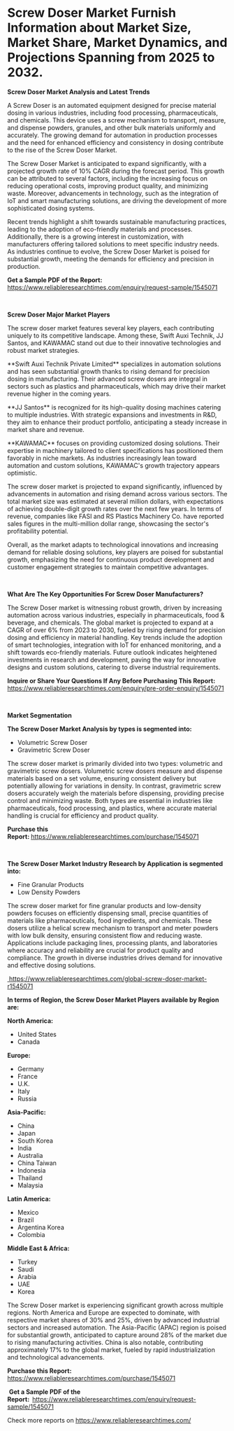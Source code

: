 <p><h1>Screw Doser Market Furnish Information about Market Size, Market Share, Market Dynamics, and Projections Spanning from 2025 to 2032.</h1></p><p><strong>Screw Doser Market Analysis and Latest Trends</strong></p>
<p><p>A Screw Doser is an automated equipment designed for precise material dosing in various industries, including food processing, pharmaceuticals, and chemicals. This device uses a screw mechanism to transport, measure, and dispense powders, granules, and other bulk materials uniformly and accurately. The growing demand for automation in production processes and the need for enhanced efficiency and consistency in dosing contribute to the rise of the Screw Doser Market.</p><p>The Screw Doser Market is anticipated to expand significantly, with a projected growth rate of 10% CAGR during the forecast period. This growth can be attributed to several factors, including the increasing focus on reducing operational costs, improving product quality, and minimizing waste. Moreover, advancements in technology, such as the integration of IoT and smart manufacturing solutions, are driving the development of more sophisticated dosing systems. </p><p>Recent trends highlight a shift towards sustainable manufacturing practices, leading to the adoption of eco-friendly materials and processes. Additionally, there is a growing interest in customization, with manufacturers offering tailored solutions to meet specific industry needs. As industries continue to evolve, the Screw Doser Market is poised for substantial growth, meeting the demands for efficiency and precision in production.</p></p>
<p><strong>Get a Sample PDF of the Report:&nbsp;</strong> <a href="https://www.reliableresearchtimes.com/enquiry/request-sample/1545071?utm_campaign=2310&utm_medium=2&utm_source=Github&utm_content=ia&utm_term=17022025&utm_id=screw-doser">https://www.reliableresearchtimes.com/enquiry/request-sample/1545071</a></p>
<p>&nbsp;</p>
<p><strong>Screw Doser Major Market Players</strong></p>
<p><p>The screw doser market features several key players, each contributing uniquely to its competitive landscape. Among these, Swift Auxi Technik, JJ Santos, and KAWAMAC stand out due to their innovative technologies and robust market strategies.</p><p>**Swift Auxi Technik Private Limited** specializes in automation solutions and has seen substantial growth thanks to rising demand for precision dosing in manufacturing. Their advanced screw dosers are integral in sectors such as plastics and pharmaceuticals, which may drive their market revenue higher in the coming years.</p><p>**JJ Santos** is recognized for its high-quality dosing machines catering to multiple industries. With strategic expansions and investments in R&D, they aim to enhance their product portfolio, anticipating a steady increase in market share and revenue.</p><p>**KAWAMAC** focuses on providing customized dosing solutions. Their expertise in machinery tailored to client specifications has positioned them favorably in niche markets. As industries increasingly lean toward automation and custom solutions, KAWAMAC's growth trajectory appears optimistic.</p><p>The screw doser market is projected to expand significantly, influenced by advancements in automation and rising demand across various sectors. The total market size was estimated at several million dollars, with expectations of achieving double-digit growth rates over the next few years. In terms of revenue, companies like FASI and RS Plastics Machinery Co. have reported sales figures in the multi-million dollar range, showcasing the sector's profitability potential.</p><p>Overall, as the market adapts to technological innovations and increasing demand for reliable dosing solutions, key players are poised for substantial growth, emphasizing the need for continuous product development and customer engagement strategies to maintain competitive advantages.</p></p>
<p>&nbsp;</p>
<p><strong>What Are The Key Opportunities For Screw Doser Manufacturers?</strong></p>
<p><p>The Screw Doser market is witnessing robust growth, driven by increasing automation across various industries, especially in pharmaceuticals, food & beverage, and chemicals. The global market is projected to expand at a CAGR of over 6% from 2023 to 2030, fueled by rising demand for precision dosing and efficiency in material handling. Key trends include the adoption of smart technologies, integration with IoT for enhanced monitoring, and a shift towards eco-friendly materials. Future outlook indicates heightened investments in research and development, paving the way for innovative designs and custom solutions, catering to diverse industrial requirements.</p></p>
<p><strong>Inquire or Share Your Questions If Any Before Purchasing This Report:</strong> <a href="https://www.reliableresearchtimes.com/enquiry/pre-order-enquiry/1545071?utm_campaign=2310&utm_medium=2&utm_source=Github&utm_content=ia&utm_term=17022025&utm_id=screw-doser">https://www.reliableresearchtimes.com/enquiry/pre-order-enquiry/1545071</a></p>
<p>&nbsp;</p>
<p><strong>Market Segmentation</strong></p>
<p><strong>The Screw Doser Market Analysis by types is segmented into:</strong></p>
<p><ul><li>Volumetric Screw Doser</li><li>Gravimetric Screw Doser</li></ul></p>
<p><p>The screw doser market is primarily divided into two types: volumetric and gravimetric screw dosers. Volumetric screw dosers measure and dispense materials based on a set volume, ensuring consistent delivery but potentially allowing for variations in density. In contrast, gravimetric screw dosers accurately weigh the materials before dispensing, providing precise control and minimizing waste. Both types are essential in industries like pharmaceuticals, food processing, and plastics, where accurate material handling is crucial for efficiency and product quality.</p></p>
<p><strong>Purchase this Report:&nbsp;</strong><a href="https://www.reliableresearchtimes.com/purchase/1545071?utm_campaign=2310&utm_medium=2&utm_source=Github&utm_content=ia&utm_term=17022025&utm_id=screw-doser">https://www.reliableresearchtimes.com/purchase/1545071</a></p>
<p>&nbsp;</p>
<p><strong>The Screw Doser Market Industry Research by Application is segmented into:</strong></p>
<p><ul><li>Fine Granular Products</li><li>Low Density Powders</li></ul></p>
<p><p>The screw doser market for fine granular products and low-density powders focuses on efficiently dispensing small, precise quantities of materials like pharmaceuticals, food ingredients, and chemicals. These dosers utilize a helical screw mechanism to transport and meter powders with low bulk density, ensuring consistent flow and reducing waste. Applications include packaging lines, processing plants, and laboratories where accuracy and reliability are crucial for product quality and compliance. The growth in diverse industries drives demand for innovative and effective dosing solutions.</p></p>
<p><a href="https://www.reliableresearchtimes.com/global-screw-doser-market-r1545071?utm_campaign=2310&utm_medium=2&utm_source=Github&utm_content=ia&utm_term=17022025&utm_id=screw-doser">&nbsp;https://www.reliableresearchtimes.com/global-screw-doser-market-r1545071</a></p>
<p><strong>In terms of Region, the Screw Doser Market Players available by Region are:</strong></p>
<p>
    <p> <strong> North America: </strong>
        <ul>
            <li>United States</li>
            <li>Canada</li>
        </ul>
        </p> 
    <p> <strong> Europe: </strong>
        <ul>
            <li>Germany</li>
            <li>France</li>
            <li>U.K.</li>
            <li>Italy</li>
            <li>Russia</li>
        </ul>
        </p> 
    <p> <strong> Asia-Pacific: </strong>
        <ul>
            <li>China</li>
            <li>Japan</li>
            <li>South Korea</li>
            <li>India</li>
            <li>Australia</li>
            <li>China Taiwan</li>
            <li>Indonesia</li>
            <li>Thailand</li>
            <li>Malaysia</li>
        </ul>
        </p> 
    <p> <strong> Latin America: </strong>
        <ul>
            <li>Mexico</li>
            <li>Brazil</li>
            <li>Argentina Korea</li>
            <li>Colombia</li>
        </ul>
        </p> 
    <p> <strong> Middle East & Africa: </strong>
        <ul>
            <li>Turkey</li>
            <li>Saudi</li>
            <li>Arabia</li>
            <li>UAE</li>
            <li>Korea</li>
        </ul>
    </p>
    </p>
<p><p>The Screw Doser market is experiencing significant growth across multiple regions. North America and Europe are expected to dominate, with respective market shares of 30% and 25%, driven by advanced industrial sectors and increased automation. The Asia-Pacific (APAC) region is poised for substantial growth, anticipated to capture around 28% of the market due to rising manufacturing activities. China is also notable, contributing approximately 17% to the global market, fueled by rapid industrialization and technological advancements.</p></p>
<p><strong>Purchase this Report: </strong><a href="https://www.reliableresearchtimes.com/purchase/1545071?utm_campaign=2310&utm_medium=2&utm_source=Github&utm_content=ia&utm_term=17022025&utm_id=screw-doser">https://www.reliableresearchtimes.com/purchase/1545071</a></p>
<p>&nbsp;<strong>Get a Sample PDF of the Report:&nbsp;&nbsp;</strong><a href="https://www.reliableresearchtimes.com/enquiry/request-sample/1545071?utm_campaign=2310&utm_medium=2&utm_source=Github&utm_content=ia&utm_term=17022025&utm_id=screw-doser">https://www.reliableresearchtimes.com/enquiry/request-sample/1545071</a></p>
<p><strong></strong></p>
<p>Check more reports on <a href="https://www.reliableresearchtimes.com/?utm_campaign=2310&utm_medium=2&utm_source=Github&utm_content=ia&utm_term=17022025&utm_id=screw-doser">https://www.reliableresearchtimes.com/</a></p>